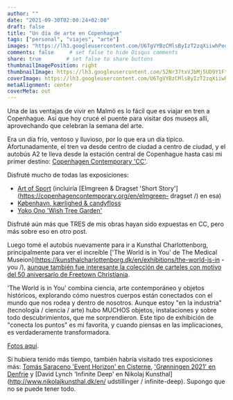 ```yaml
---
author: ""
date: "2021-09-30T02:00:24+02:00"
draft: false
title: "Un día de arte en Copenhague"
tags: ["personal", "viajes", "arte"]
images: "https://lh3.googleusercontent.com/U6TgVYBzCMlsByIzT2zqXiiwhPed5_7Z2AVYhSTSIAg0hFr8DXVuzfFvqbEonwxSrrs3BylB7JIAhC14yrmcHJV__JWoqcyfVltS49hMXY9f9NoqnALr2YTBQzE_nWBp6fN4mvLsp6o=w1920-h1080"
comments: false     # set false to hide Disqus comments
share: true        # set false to share buttons
thumbnailImagePosition: right
thumbnailImage: https://lh3.googleusercontent.com/52Nr37txVJbMj5UD9Y1Ft3O3ze8w0XCRPzV5-yiJ-dYLOKrDrsywtkN5M2NXAlRGtd0dp4usimUxYrTHAsC4Us4rJl-P1qE6s2ltNntJ1ajy-3Sooum0aYaLUHCmm7MEO_CRHPhIrGQ=w1920-h1080
coverImage: https://lh3.googleusercontent.com/U6TgVYBzCMlsByIzT2zqXiiwhPed5_7Z2AVYhSTSIAg0hFr8DXVuzfFvqbEonwxSrrs3BylB7JIAhC14yrmcHJV__JWoqcyfVltS49hMXY9f9NoqnALr2YTBQzE_nWBp6fN4mvLsp6o=w1920-h1080
metaAlignment: center
coverMeta: out
---
```


Una de las ventajas de vivir en Malmö es lo fácil que es viajar en tren a Copenhague. Así que hoy crucé el puente para visitar dos museos allí, aprovechando que celebran la semana del arte.

<!--more-->

Era un día frío, ventoso y lluvioso, por lo que era un día típico. Afortunadamente, el tren va desde centro de ciudad a centro de ciudad, y el autobús A2 te lleva desde la estación central de Copenhague hasta casi mi primer destino: [Copenhagen Contemporary 'CC'](https://copenhagencontemporary.org/en/exhibitions/).

Disfruté mucho de todas las exposiciones:

* [Art of Sport](https://copenhagencontemporary.org/en/art-of-sport/) (incluiría [Elmgreen & Dragset 'Short Story'](https://copenhagencontemporary.org/en/elmgreen- dragset /) en esa)
* [København, kærlighed & candyfloss](https://copenhagencontemporary.org/en/copenhagen-love-candyfloss/)
* [Yoko Ono 'Wish Tree Garden'](https://copenhagencontemporary.org/en/yoko-ono-2/)

Disfruté aún más que TRES de mis obras hayan sido expuestas en CC, pero más sobre eso en otro post.

Luego tomé el autobús nuevamente para ir a Kunsthal Charlottenborg, principalmente para ver el increíble ['The World is in You' de The Medical Museion](https://kunsthalcharlottenborg.dk/en/exhibitions/the-world-is-in -you /), [aunque también fue interesante la colección de carteles con motivo del 50 aniversario de Freetown Christiania](https://kunsthalcharlottenborg.dk/en/exhibitions/christiania-50-years/).

'The World is in You' combina ciencia, arte contemporáneo y objetos históricos, explorando cómo nuestros cuerpos están conectados con el mundo que nos rodea y dentro de nosotros. Aunque estoy "en la industria" (tecnología / ciencia / arte) hubo MUCHOS objetos, instalaciones y sobre todo descubrimientos, que me sorprendieron. Este tipo de exhibición de "conecta los puntos" es mi favorita, y cuando piensas en las implicaciones, es verdaderamente transformadora.

[Fotos aquí](https://photos.app.goo.gl/M1v93iaomuprjQTj9).

Si hubiera tenido más tiempo, también habría visitado tres exposiciones más: [Tomás Saraceno 'Event Horizon' en Cisterne](https://frederiksbergmuseerne.dk/en/udstillinger/tomas-saraceno-event-horizon/), ['Grønningen 2021' en Denfrie](https://denfrie.dk/en/exhibition/gronningen-4/) y [David Lynch 'Infinite Deep' en Nikolaj Kunsthal](http://www.nikolajkunsthal.dk/en/ udstillinger / infinite-deep). Supongo que no se puede tener todo.
